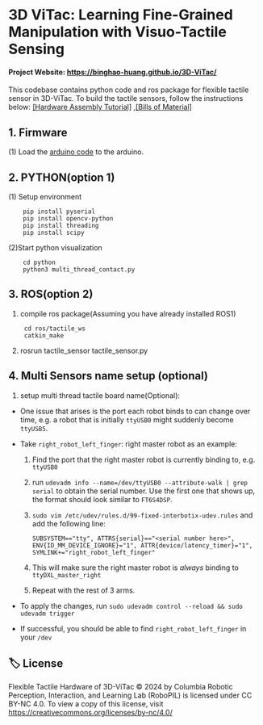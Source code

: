
# 3D ViTac: Learning Fine-Grained Manipulation with Visuo-Tactile Sensing

#### Project Website: https://binghao-huang.github.io/3D-ViTac/

This codebase contains python code and ros package for flexible tactile sensor in 3D-ViTac. To build the tactile sensors, follow the instructions below:
[[Hardware Assembly Tutorial]](https://docs.google.com/document/d/1XGyn-iV_wzRmcMIsyS3kwcrjxbnvblZAyigwbzDsX-E/edit?tab=t.0#heading=h.ny8zu0pq9mxy)
,[[Bills of Material]](https://docs.google.com/document/d/1auxwAbAnt88nG7HDqanr4JJreuAVkrhs1nK16VQaLpk/edit?tab=t.0#heading=h.ny8zu0pq9mxy)

## 1. Firmware

(1) Load the [arduino code](/arduino_code/MatrixArray.ino) to the arduino. 

## 2. PYTHON(option 1)
(1) Setup environment

        pip install pyserial
        pip install opencv-python
        pip install threading
        pip install scipy

(2)Start python visualization

        cd python
        python3 multi_thread_contact.py

## 3. ROS(option 2)
1. compile ros package(Assuming you have already installed ROS1)

        cd ros/tactile_ws
        catkin_make

3. rosrun tactile_sensor tactile_sensor.py

## 4. Multi Sensors name setup (optional)

1. setup multi thread tactile board name(Optional):
- One issue that arises is the port each robot binds to can change over time, e.g. a robot that
is initially ``ttyUSB0`` might suddenly become ``ttyUSB5``. 

- Take ``right_robot_left_finger``: right master robot as an example:
  1. Find the port that the right master robot is currently binding to, e.g. ``ttyUSB0``
  2. run ``udevadm info --name=/dev/ttyUSB0 --attribute-walk | grep serial`` to obtain the serial number. Use the first one that shows up, the format should look similar to ``FT6S4DSP``.
  3. ``sudo vim /etc/udev/rules.d/99-fixed-interbotix-udev.rules`` and add the following line: 

         SUBSYSTEM=="tty", ATTRS{serial}=="<serial number here>", ENV{ID_MM_DEVICE_IGNORE}="1", ATTR{device/latency_timer}="1", SYMLINK+="right_robot_left_finger"

  4. This will make sure the right master robot is *always* binding to ``ttyDXL_master_right``
  5. Repeat with the rest of 3 arms.
- To apply the changes, run ``sudo udevadm control --reload && sudo udevadm trigger``
- If successful, you should be able to find ``right_robot_left_finger`` in your ``/dev``


## 🏷️ License
Flexible Tactile Hardware of 3D-ViTac © 2024 by Columbia Robotic Perception, Interaction, and Learning Lab (RoboPIL) is licensed under CC BY-NC 4.0. To view a copy of this license, visit https://creativecommons.org/licenses/by-nc/4.0/